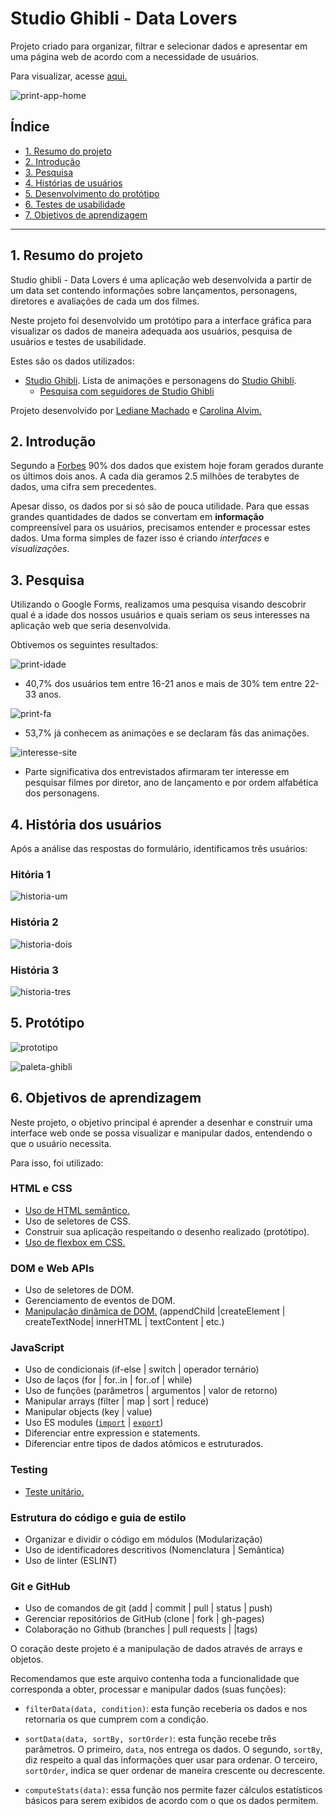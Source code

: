 # Studio Ghibli - Data Lovers

Projeto criado para organizar, filtrar e selecionar dados e apresentar em uma página web de acordo com a necessidade de usuários.

Para visualizar, acesse [aqui.](link)

![print-app-home]()

## Índice

- [1. Resumo do projeto](#1-resumo-do-projeto)
- [2. Introdução](#2-introducao)
- [3. Pesquisa](#3-pesquisa)
- [4. Histórias de usuários](#3-historias-de-usuarios)
- [5. Desenvolvimento do protótipo](#5-desenvolvimento-do-prototipo)
- [6. Testes de usabilidade ](#6-testes-de-usabilidade)
- [7. Objetivos de aprendizagem](#7-objetivos-de-aprendizagem)


---
## 1. Resumo do projeto

Studio ghibli - Data Lovers é uma aplicação web desenvolvida a partir de um data set contendo informações sobre lançamentos, personagens, diretores e avaliações de cada um dos filmes. 

Neste projeto foi desenvolvido um protótipo para a interface gráfica para visualizar os dados de maneira adequada aos usuários, pesquisa de usuários e testes de usabilidade.

Estes são os dados utilizados:

* [Studio Ghibli](src/data/ghibli/ghibli.json).
  Lista de animações e personagens do [Studio Ghibli](https://ghiblicollection.com/).
  - [Pesquisa com seguidores de Studio Ghibli](src/data/ghibli/README.md)


Projeto desenvolvido por [Lediane Machado](https://github.com/ledi-mach) e [Carolina Alvim.](https://github.com/caroAlvim)

## 2. Introdução

Segundo a [Forbes](https://www.forbes.com/sites/bernardmarr/2018/05/21/how-much-data-do-we-create-every-day-the-mind-blowing-stats-everyone-should-read) 90% dos dados que existem hoje foram gerados durante os últimos dois anos. A cada dia geramos 2.5 milhões de terabytes de dados, uma cifra sem precedentes.

Apesar disso, os dados por si só são de pouca utilidade. Para que essas grandes quantidades de dados se convertam em **informação** compreensível para os usuários, precisamos entender e processar estes dados. Uma forma simples de fazer isso é criando _interfaces_ e _visualizações_.


## 3. Pesquisa

Utilizando o Google Forms, realizamos uma pesquisa visando descobrir qual é a idade dos nossos usuários e quais seriam os seus interesses na aplicação web que seria desenvolvida.

Obtivemos os seguintes resultados:

![print-idade]()

* 40,7% dos usuários tem entre 16-21 anos e mais de 30% tem entre 22-33 anos.

![print-fa]()
* 53,7% já conhecem as animações e se declaram fãs das animações.

![interesse-site]()
* Parte significativa dos entrevistados afirmaram ter interesse em pesquisar filmes por diretor, ano de lançamento e por ordem alfabética dos personagens.



## 4. História dos usuários

Após a análise das respostas do formulário, identificamos três usuários:

### Hitória 1

![historia-um]()

### História 2

![historia-dois]()

### História 3

![historia-tres]()



## 5. Protótipo

![prototipo]()

![paleta-ghibli]()



## 6. Objetivos de aprendizagem

Neste projeto, o objetivo principal é aprender a desenhar e construir uma interface web onde se possa visualizar e manipular dados, entendendo o que o usuário necessita.

Para isso, foi utilizado:

### HTML e CSS

* [Uso de HTML semântico.](https://developer.mozilla.org/en-US/docs/Glossary/Semantics#Semantics_in_HTML)
* Uso de seletores de CSS.
* Construir sua aplicação respeitando o desenho realizado (protótipo).
* [Uso de flexbox em CSS.](https://css-tricks.com/snippets/css/a-guide-to-flexbox/)

### DOM e Web APIs

* Uso de seletores de DOM.
* Gerenciamento de eventos de DOM.
* [Manipulação dinâmica de DOM.](https://developer.mozilla.org/pt-BR/docs/DOM/Referencia_do_DOM/Introdu%C3%A7%C3%A3o) (appendChild |createElement | createTextNode| innerHTML | textContent | etc.)

### JavaScript

* Uso de condicionais (if-else | switch | operador ternário)
* Uso de laços (for | for..in | for..of | while)
* Uso de funções (parâmetros | argumentos | valor de retorno)
* Manipular arrays (filter | map | sort | reduce)
* Manipular objects (key | value)
* Uso ES modules ([`import`](https://developer.mozilla.org/en-US/docs/Web/JavaScript/Reference/Statements/import) | [`export`](https://developer.mozilla.org/en-US/docs/Web/JavaScript/Reference/Statements/export))
* Diferenciar entre expression e statements.
* Diferenciar entre tipos de dados atômicos e estruturados.

### Testing

* [Teste unitário.](https://jestjs.io/docs/pt-BR/getting-started)

### Estrutura do código e guia de estilo

* Organizar e dividir o código em módulos (Modularização)
* Uso de identificadores descritivos (Nomenclatura | Semântica)
* Uso de linter (ESLINT)

### Git e GitHub

* Uso de comandos de git (add | commit | pull | status | push)
* Gerenciar repositórios de GitHub (clone | fork | gh-pages)
* Colaboração no Github (branches | pull requests | |tags)




O coração deste projeto é a manipulação de dados através de arrays e objetos.

Recomendamos que este arquivo contenha toda a funcionalidade que corresponda a obter, processar e manipular dados (suas funções):

- `filterData(data, condition)`: esta função receberia os dados e nos retornaria os que cumprem com a condição.

- `sortData(data, sortBy, sortOrder)`: esta função recebe três parâmetros. O primeiro, `data`, nos entrega os dados. O segundo, `sortBy`, diz respeito a qual das informações quer usar para ordenar. O terceiro, `sortOrder`, indica se quer ordenar de maneira crescente ou decrescente.

- `computeStats(data)`: essa função nos permite fazer cálculos estatísticos básicos para serem exibidos de acordo com o que os dados permitem.



